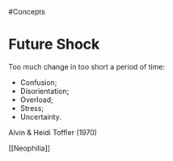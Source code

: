 #Concepts 
# Future Shock

Too much change in too short a period of time:

-   Confusion;
-   Disorientation;
-   Overload;
-   Stress;
-   Uncertainty.

Alvin & Heidi Toffler (1970)


[[Neophilia]]